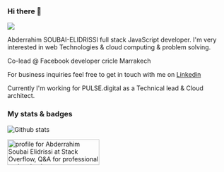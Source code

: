 ### Hi there 👋

![](https://komarev.com/ghpvc/?username=AbderrahimSoubaiElidrissi)

Abderrahim SOUBAI-ELIDRISSI full stack JavaScript developer. I'm very interested in web Technologies & cloud computing & problem solving.

Co-lead @ Facebook developer cricle Marrakech

For business inquiries feel free to get in touch with me on [Linkedin](https://linkedin.com/in/soubai)

Currently I'm working for PULSE.digital as a Technical lead & Cloud architect.

### My stats & badges 
![Github stats](https://github-readme-stats.vercel.app/api?username=AbderrahimSoubaiElidrissi&show_icons=true&count_private=true)

<a href="https://stackoverflow.com/users/3151567/abderrahim-soubai-elidrissi"><img src="https://stackoverflow.com/users/flair/3151567.png" width="208" height="58" alt="profile for Abderrahim Soubai Elidrissi at Stack Overflow, Q&amp;A for professional and enthusiast programmers" title="profile for Abderrahim Soubai Elidrissi at Stack Overflow, Q&amp;A for professional and enthusiast programmers"></a>
